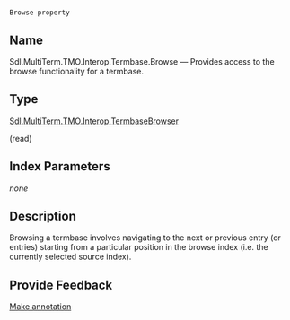 

# 
    Browse property



## Name

Sdl.MultiTerm.TMO.Interop.Termbase.Browse —          Provides access to the browse functionality for a termbase.



## Type

[Sdl.MultiTerm.TMO.Interop.TermbaseBrowser](Sdl.MultiTerm.TMO.Interop.TermbaseBrowser.html)

(read)



## Index Parameters
*none*


## Description



Browsing a termbase involves navigating to the next or previous entry (or entries) starting from a particular position in the browse index (i.e. the currently selected source index).



## Provide Feedback

[Make annotation](mailto:sdk-feedback@sdl.com&amp;subject=Reference%20for%20Sdl.MultiTerm.TMO.Interop.Termbase.Browse)

